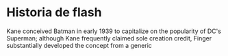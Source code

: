 # Historia de flash

Kane conceived Batman in early 1939 to capitalize on the popularity of DC's Superman; although Kane frequently claimed sole creation credit, Finger substantially developed the concept from a generic
